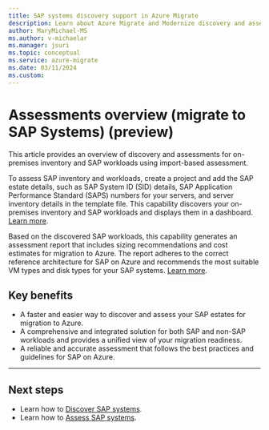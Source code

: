 ```yaml
---
title: SAP systems discovery support in Azure Migrate
description: Learn about Azure Migrate and Modernize discovery and assessment support for SAP systems.
author: MaryMichael-MS
ms.author: v-michaelar
ms.manager: jsuri
ms.topic: conceptual
ms.service: azure-migrate
ms.date: 03/11/2024
ms.custom: 
---
```


# Assessments overview (migrate to SAP Systems) (preview)

This article provides an overview of discovery and assessments for on-premises inventory and SAP workloads using import-based assessment.

To assess SAP inventory and workloads, create a project and add the SAP estate details, such as SAP System ID (SID) details, SAP Application Performance Standard (SAPS) numbers for your servers, and server inventory details in the template file. This capability discovers your on-premises inventory and SAP workloads and displays them in a dashboard. [Learn more](./tutorial-discover-sap-systems.md). 

Based on the discovered SAP workloads, this capability generates an assessment report that includes sizing recommendations and cost estimates for migration to Azure. The report adheres to the correct reference architecture for SAP on Azure and recommends the most suitable VM types and disk types for your SAP systems. [Learn more](./tutorial-assess-sap-systems.md).

## Key benefits

-    A faster and easier way to discover and assess your SAP estates for migration to Azure.
- A comprehensive and integrated solution for both SAP and non-SAP workloads and provides a unified view of your migration readiness.
- A reliable and accurate assessment that follows the best practices and guidelines for SAP on Azure.

---

## Next steps

* Learn how to [Discover SAP systems](./tutorial-discover-sap-systems.md).
* Learn how to [Assess SAP systems](./tutorial-assess-sap-systems.md).
